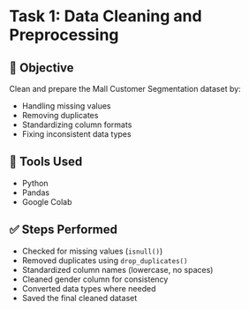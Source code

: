 # Task 1: Data Cleaning and Preprocessing

## 📌 Objective
Clean and prepare the Mall Customer Segmentation dataset by:
- Handling missing values
- Removing duplicates
- Standardizing column formats
- Fixing inconsistent data types

## 🧰 Tools Used
- Python
- Pandas
- Google Colab

## ✅ Steps Performed
- Checked for missing values (`isnull()`)
- Removed duplicates using `drop_duplicates()`
- Standardized column names (lowercase, no spaces)
- Cleaned gender column for consistency
- Converted data types where needed
- Saved the final cleaned dataset


